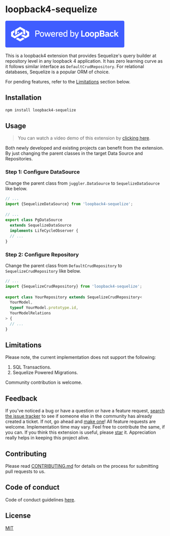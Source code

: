 # loopback4-sequelize

[![LoopBack](<https://github.com/loopbackio/loopback-next/raw/master/docs/site/imgs/branding/Powered-by-LoopBack-Badge-(blue)-@2x.png>)](http://loopback.io/)

This is a loopback4 extension that provides Sequelize's query builder at repository level in any loopback 4 application. It has zero learning curve as it follows similar interface as `DefaultCrudRepository`. For relational databases, Sequelize is a popular ORM of choice.

For pending features, refer to the [Limitations](#limitations) section below.

## Installation

```sh
npm install loopback4-sequelize
```

## Usage

> You can watch a video demo of this extension by [clicking here](https://youtu.be/tHg5ZAj29YQ).

Both newly developed and existing projects can benefit from the extension. By just changing the parent classes in the target Data Source and Repositories.

### Step 1: Configure DataSource

Change the parent class from `juggler.DataSource` to `SequelizeDataSource` like below.

```ts
// ...
import {SequelizeDataSource} from 'loopback4-sequelize';

// ...
export class PgDataSource
  extends SequelizeDataSource
  implements LifeCycleObserver {
  // ...
}
```

### Step 2: Configure Repository

Change the parent class from `DefaultCrudRepository` to `SequelizeCrudRepository` like below.

```ts
// ...
import {SequelizeCrudRepository} from 'loopback4-sequelize';

export class YourRepository extends SequelizeCrudRepository<
  YourModel,
  typeof YourModel.prototype.id,
  YourModelRelations
> {
  // ...
}
```

## Limitations

Please note, the current implementation does not support the following:

1. SQL Transactions.
2. Sequelize Powered Migrations.

Community contribution is welcome.

## Feedback

If you've noticed a bug or have a question or have a feature request, [search the issue tracker](https://github.com/sourcefuse/loopback4-sequelize/issues) to see if someone else in the community has already created a ticket.
If not, go ahead and [make one](https://github.com/sourcefuse/loopback4-sequelize/issues/new/choose)!
All feature requests are welcome. Implementation time may vary. Feel free to contribute the same, if you can.
If you think this extension is useful, please [star](https://help.github.com/en/articles/about-stars) it. Appreciation really helps in keeping this project alive.

## Contributing

Please read [CONTRIBUTING.md](https://github.com/sourcefuse/loopback4-sequelize/blob/main/.github/CONTRIBUTING.md) for details on the process for submitting pull requests to us.

## Code of conduct

Code of conduct guidelines [here](https://github.com/sourcefuse/loopback4-sequelize/blob/main/.github/CODE_OF_CONDUCT.md).

## License

[MIT](https://github.com/sourcefuse/loopback4-sequelize/blob/main/LICENSE)
